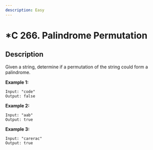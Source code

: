 ```yaml
---
description: Easy
---
```


# \*C 266. Palindrome Permutation

## Description

Given a string, determine if a permutation of the string could form a palindrome.

**Example 1:**

```text
Input: "code"
Output: false
```

**Example 2:**

```text
Input: "aab"
Output: true
```

**Example 3:**

```text
Input: "carerac"
Output: true
```

